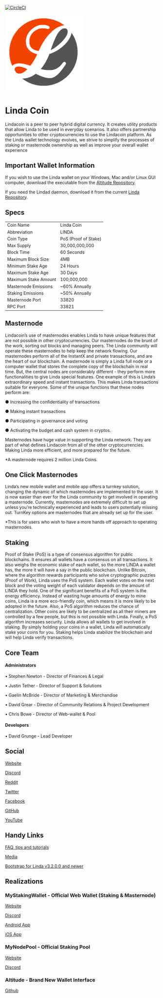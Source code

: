 [![CircleCI](https://circleci.com/gh/TheLindaProjectInc/Linda/tree/master.svg?style=svg)](https://circleci.com/gh/TheLindaProjectInc/Linda/tree/master)

![Linda](logo.png)

# Linda Coin
Lindacoin is a peer to peer hybrid digital currency. It creates utility products that allow Linda to be used in everyday scenarios. It also offers partnership opportunities to other cryptocurrencies to use the Lindacoin platform. As the Linda wallet technology evolves, we strive to simplify the processes of staking or masternode ownership as well as improve your overall wallet experience

## Important Wallet Information
If you wish to use the Linda wallet on your Windows, Mac and/or Linux GUI computer, download the executable from the [Altitude Repository](https://github.com/TheLindaProjectInc/Altitude/releases/latest).

If you need the Lindad daemon, download it from the current [Linda Repository](https://github.com/TheLindaProjectInc/Linda/releases/latest).

## Specs
<table>
<tr><td>Coin Name</td><td>Linda Coin</td></tr>
<tr><td>Abbreviation</td><td>LINDA</td></tr>
<tr><td>Coin Type</td><td>PoS (Proof of Stake)</td></tr>
<tr><td>Max Supply</td><td>30,000,000,000</td></tr>
<tr><td>Block Time</td><td>60 Seconds</td></tr>
<tr><td>Maximum Block Size</td><td>4MB</td></tr>
<tr><td>Minimum Stake Age</td><td>24 Hours</td></tr>
<tr><td>Maximum Stake Age</td><td>30 Days</td></tr>
<tr><td>Maximum Stake Amount</td><td>100,000,000</td></tr>
<tr><td>Masternode Emissions</td><td>~60% Annually</td></tr>
<tr><td>Staking Emissions</td><td>~50% Annually</td></tr>
<tr><td>Masternode Port</td><td>33820</td></tr>
<tr><td>RPC Port</td><td>33821</td></tr>
</table>

## Masternode
Lindacoin’s use of masternodes enables Linda to have unique features that are not possible in other cryptocurrencies. Our masternodes do the brunt of the work, sorting out blocks and managing peers. The Linda community will operate these masternodes to help keep the network flowing. Our masternodes perform all of the InstantX and private transactions, and are the heart of our blockchain. A masternode is simply a Linda full node or a computer wallet that stores the complete copy of the blockchain in real time. But, the central nodes are considerably different - they perform more functionalities to give Linda special features. One example of this is Linda’s extraordinary speed and instant transactions. This makes Linda transactions suitable for everyone. Some of the unique functions that these nodes perform are: 

● Increasing the confidentiality of transactions 

● Making instant transactions 

● Participating in governance and voting 

● Activating the budget and cash system in cryptos. 

Masternodes have huge value in supporting the Linda network. They are part of what defines Lindacoin from all of the other cryptocurrencies. Making Linda more efficient, and more prepared for the future.

*A masternode requires 2 million Linda Coins.

## One Click Masternodes
Linda’s new mobile wallet and mobile app offers a turnkey solution, changing the dynamic of which masternodes are implemented to the user.  It is now easier than ever for the Linda community to get involved in operating a masternode. Currently, masternodes are extremely difficult to set up unless you’re technically experienced and leads to users potentially missing out. TurnKey options are masternodes that are already set up for the user. 

*This is for users who wish to have a more hands off approach to operating masternodes.

## Staking
Proof of Stake (PoS) is a type of consensus algorithm for public blockchains. It ensures all wallets have a consensus on all transactions. It also weighs the economic stake of each wallet, so the more LINDA a wallet has, the more it will have a say in the public blockchain. Unlike Bitcoin, where the algorithm rewards participants who solve cryptographic puzzles (Proof of Work), Linda uses the PoS system. Each wallet votes on the next block and the voting weight of each validator depends on the amount of LINDA they hold. One of the significant benefits of a PoS system is the energy efficiency. Instead of wasting huge amounts of energy to mine coins, Linda is a more eco-friendly coin, which means it is more likely to be adopted in the future. Also, a PoS algorithm reduces the chance of centralization. Other coins are likely to be centralized as all their miners are controlled by a few people, but this is not possible with Linda. Finally, a PoS algorithm increases security. Linda allows all wallets to get involved in staking. By simply holding your coins in a wallet, Linda will automatically stake your coins for you. Staking helps Linda stabilize the blockchain and will help Linda verify transactions.


## Core Team
#### Administrators

•	Stephen Newton - Director of Finances & Legal

•	Justin Tether - Director of Support & Solutions

•	Gaelin McBride - Director of Marketing & Merchandise

•	David Grear - Director of Community Relations & Project Development

•	Chris Bowe - Director of Web-wallet & Pool

#### Developers

•	David Grunge - Lead Developer 

## Social
[Website](https://www.lindacoin.com)

[Discord](https://discord.gg/SHNjQBv)

[Reddit](https://www.reddit.com/r/Lindacoin)

[Twitter](https://twitter.com/lindaproject)

[Facebook](https://www.facebook.com/lindacoincurrency)

[GitHub](https://github.com/TheLindaProjectInc)

[YouTube](https://www.youtube.com/channel/UCzfjb47BI9lx7Ih-K6VY-TA)


## Handy Links
[FAQ, tips and tutorials](https://github.com/TheLindaProjectInc/Documentation)

[Media](https://github.com/TheLindaProjectInc/Media)

[Bootstrap for Linda v3.2.0.0 and newer](https://drive.google.com/open?id=1vJr59oEIKlPWUMo8Uzf87HOPKPETdOcj)

## Realizations

### MyStakingWallet - Official Web Wallet (Staking & Masternode)
[Website](https://www.mystakingwallet.com)

[Discord](https://discord.gg/j4MebEY)

[Android App](https://play.google.com/store/apps/details?id=com.mystakingwallet.app)

[iOS App](https://itunes.apple.com/us/app/linda-my-staking-wallet/id1404883927)

### MyNodePool - Official Staking Pool
[Website](https://www.mynodepool.com)

[Discord](https://discord.gg/2sMJnjk)

### Altitude - Brand New Wallet Interface
[Github](https://github.com/TheLindaProjectInc/Altitude)
